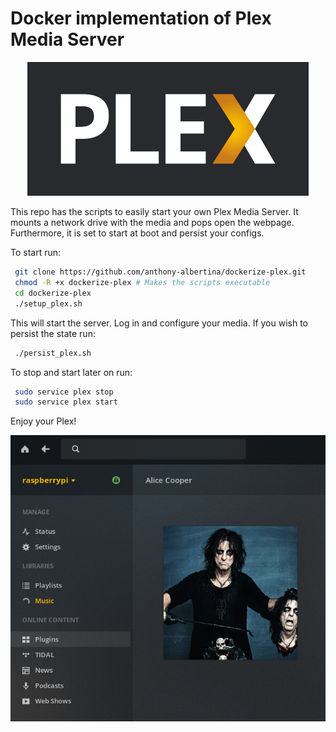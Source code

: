 # Docker implementation of Plex Media Server

<p align="center">
        <img src="/plex-logo.PNG" width="450">
</p>

This repo has the scripts to easily start your own Plex Media Server. 
It mounts a network drive with the media and pops open the webpage. 
Furthermore, it is set to start at boot and persist your configs.

To start run:
```bash
 git clone https://github.com/anthony-albertina/dockerize-plex.git
 chmod -R +x dockerize-plex # Makes the scripts executable
 cd dockerize-plex
 ./setup_plex.sh
```

This will start the server. Log in and configure your media. If you wish to persist the state run:
```bash
 ./persist_plex.sh
```

To stop and start later on run:
```bash
 sudo service plex stop
 sudo service plex start
```

Enjoy your Plex!
<p align="center">
	<img src="/plex-server.PNG" width="750">
</p>
